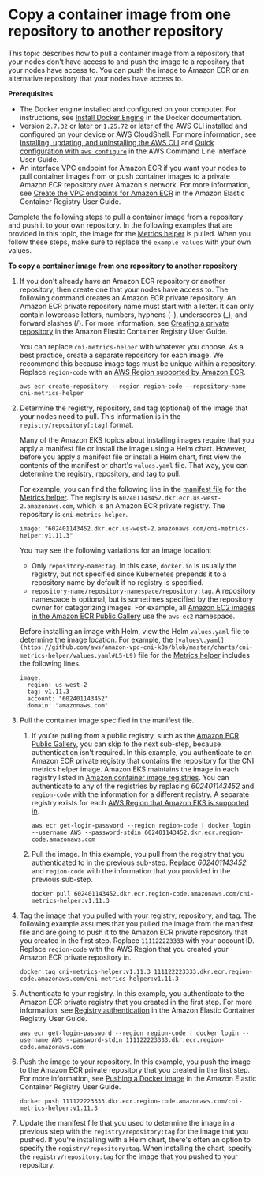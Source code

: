 # Copy a container image from one repository to another repository<a name="copy-image-to-repository"></a>

This topic describes how to pull a container image from a repository that your nodes don't have access to and push the image to a repository that your nodes have access to\. You can push the image to Amazon ECR or an alternative repository that your nodes have access to\.

**Prerequisites**
+ The Docker engine installed and configured on your computer\. For instructions, see [Install Docker Engine](https://docs.docker.com/engine/install/) in the Docker documentation\.
+ Version `2.7.32` or later or `1.25.72` or later of the AWS CLI installed and configured on your device or AWS CloudShell\. For more information, see [Installing, updating, and uninstalling the AWS CLI](https://docs.aws.amazon.com/cli/latest/userguide/cli-chap-install.html) and [Quick configuration with `aws configure`](https://docs.aws.amazon.com/cli/latest/userguide/cli-configure-quickstart.html#cli-configure-quickstart-config) in the AWS Command Line Interface User Guide\.
+ An interface VPC endpoint for Amazon ECR if you want your nodes to pull container images from or push container images to a private Amazon ECR repository over Amazon's network\. For more information, see [Create the VPC endpoints for Amazon ECR](https://docs.aws.amazon.com/AmazonECR/latest/userguide/vpc-endpoints.html#ecr-setting-up-vpc-create) in the Amazon Elastic Container Registry User Guide\.

Complete the following steps to pull a container image from a repository and push it to your own repository\. In the following examples that are provided in this topic, the image for the [Metrics helper](cni-metrics-helper.md) is pulled\. When you follow these steps, make sure to replace the `example values` with your own values\.

**To copy a container image from one repository to another repository**

1. If you don't already have an Amazon ECR repository or another repository, then create one that your nodes have access to\. The following command creates an Amazon ECR private repository\. An Amazon ECR private repository name must start with a letter\. It can only contain lowercase letters, numbers, hyphens \(\-\), underscores \(\_\), and forward slashes \(/\)\. For more information, see [Creating a private repository](https://docs.aws.amazon.com/AmazonECR/latest/userguide/repository-create.html) in the Amazon Elastic Container Registry User Guide\. 

   You can replace `cni-metrics-helper` with whatever you choose\. As a best practice, create a separate repository for each image\. We recommend this because image tags must be unique within a repository\. Replace `region-code` with an [AWS Region supported by Amazon ECR](https://docs.aws.amazon.com/general/latest/gr/ecr.html)\. 

   ```
   aws ecr create-repository --region region-code --repository-name cni-metrics-helper
   ```

1. Determine the registry, repository, and tag \(optional\) of the image that your nodes need to pull\. This information is in the `registry/repository[:tag]` format\.

   Many of the Amazon EKS topics about installing images require that you apply a manifest file or install the image using a Helm chart\. However, before you apply a manifest file or install a Helm chart, first view the contents of the manifest or chart's `values.yaml` file\. That way, you can determine the registry, repository, and tag to pull\.

   For example, you can find the following line in the [manifest file](https://raw.githubusercontent.com/aws/amazon-vpc-cni-k8s/v1.11.3/config/master/cni-metrics-helper.yaml) for the [Metrics helper](cni-metrics-helper.md)\. The registry is `602401143452.dkr.ecr.us-west-2.amazonaws.com`, which is an Amazon ECR private registry\. The repository is `cni-metrics-helper`\.

   ```
   image: "602401143452.dkr.ecr.us-west-2.amazonaws.com/cni-metrics-helper:v1.11.3"
   ```

   You may see the following variations for an image location:
   + Only `repository-name:tag`\. In this case, `docker.io` is usually the registry, but not specified since Kubernetes prepends it to a repository name by default if no registry is specified\.
   + `repository-name/repository-namespace/repository:tag`\. A repository namespace is optional, but is sometimes specified by the repository owner for categorizing images\. For example, all [Amazon EC2 images in the Amazon ECR Public Gallery](https://gallery.ecr.aws/aws-ec2/) use the `aws-ec2` namespace\.

   Before installing an image with Helm, view the Helm `values.yaml` file to determine the image location\. For example, the `[values\.yaml](https://github.com/aws/amazon-vpc-cni-k8s/blob/master/charts/cni-metrics-helper/values.yaml#L5-L9)` file for the [Metrics helper](cni-metrics-helper.md) includes the following lines\.

   ```
   image:
     region: us-west-2
     tag: v1.11.3
     account: "602401143452"
     domain: "amazonaws.com"
   ```

1. Pull the container image specified in the manifest file\.

   1. If you're pulling from a public registry, such as the [Amazon ECR Public Gallery](https://gallery.ecr.aws/), you can skip to the next sub\-step, because authentication isn't required\. In this example, you authenticate to an Amazon ECR private registry that contains the repository for the CNI metrics helper image\. Amazon EKS maintains the image in each registry listed in [Amazon container image registries](add-ons-images.md)\. You can authenticate to any of the registries by replacing *602401143452* and `region-code` with the information for a different registry\. A separate registry exists for each [AWS Region that Amazon EKS is supported in](https://docs.aws.amazon.com/general/latest/gr/eks.html#eks_region)\.

      ```
      aws ecr get-login-password --region region-code | docker login --username AWS --password-stdin 602401143452.dkr.ecr.region-code.amazonaws.com
      ```

   1. Pull the image\. In this example, you pull from the registry that you authenticated to in the previous sub\-step\. Replace *602401143452* and `region-code` with the information that you provided in the previous sub\-step\.

      ```
      docker pull 602401143452.dkr.ecr.region-code.amazonaws.com/cni-metrics-helper:v1.11.3
      ```

1. Tag the image that you pulled with your registry, repository, and tag\. The following example assumes that you pulled the image from the manifest file and are going to push it to the Amazon ECR private repository that you created in the first step\. Replace `111122223333` with your account ID\. Replace `region-code` with the AWS Region that you created your Amazon ECR private repository in\.

   ```
   docker tag cni-metrics-helper:v1.11.3 111122223333.dkr.ecr.region-code.amazonaws.com/cni-metrics-helper:v1.11.3
   ```

1. Authenticate to your registry\. In this example, you authenticate to the Amazon ECR private registry that you created in the first step\. For more information, see [Registry authentication](https://docs.aws.amazon.com/AmazonECR/latest/userguide/Registries.html#registry_auth) in the Amazon Elastic Container Registry User Guide\.

   ```
   aws ecr get-login-password --region region-code | docker login --username AWS --password-stdin 111122223333.dkr.ecr.region-code.amazonaws.com
   ```

1. Push the image to your repository\. In this example, you push the image to the Amazon ECR private repository that you created in the first step\. For more information, see [Pushing a Docker image](https://docs.aws.amazon.com/AmazonECR/latest/userguide/docker-push-ecr-image.html) in the Amazon Elastic Container Registry User Guide\.

   ```
   docker push 111122223333.dkr.ecr.region-code.amazonaws.com/cni-metrics-helper:v1.11.3
   ```

1. Update the manifest file that you used to determine the image in a previous step with the `registry/repository:tag` for the image that you pushed\. If you're installing with a Helm chart, there's often an option to specify the `registry/repository:tag`\. When installing the chart, specify the `registry/repository:tag` for the image that you pushed to your repository\.